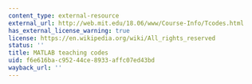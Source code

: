 ```yaml
---
content_type: external-resource
external_url: http://web.mit.edu/18.06/www/Course-Info/Tcodes.html
has_external_license_warning: true
license: https://en.wikipedia.org/wiki/All_rights_reserved
status: ''
title: MATLAB teaching codes
uid: f6e616ba-c952-44ce-8933-affc07ed43bd
wayback_url: ''
---
```

